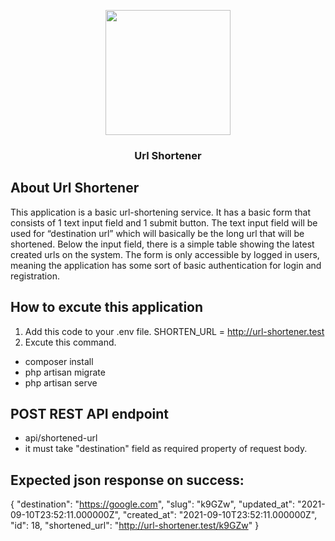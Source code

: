 <p align="center"><a href="https://laravel.com" target="_blank"><img src="https://raw.githubusercontent.com/laravel/art/master/logo-lockup/5%20SVG/2%20CMYK/1%20Full%20Color/laravel-logolockup-cmyk-red.svg" width="200"></a></p>

<h3 align="center">Url Shortener</h3>

## About Url Shortener

This application is a basic url-shortening service. It has a basic form that consists of 1 text input
field and 1 submit button. The text input field will be used for “destination url” which will basically be the long url that will be shortened.
Below the input field, there is a simple table showing the latest created urls on the system.
The form is only accessible by logged in users, meaning the application has some sort of basic authentication for
login and registration.

## How to excute this application

1. Add this code to your .env file. SHORTEN_URL = http://url-shortener.test
2. Excute this command. 
- composer install
- php artisan migrate
- php artisan serve

## POST REST API endpoint
- api/shortened-url
- it must take "destination" field as required property of request body.
## Expected json response on success:

{
"destination": "https://google.com",
"slug": "k9GZw",
"updated_at": "2021-09-10T23:52:11.000000Z",
"created_at": "2021-09-10T23:52:11.000000Z",
"id": 18,
"shortened_url": "http://url-shortener.test/k9GZw"
}